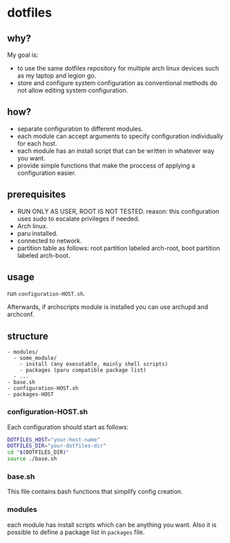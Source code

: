 # dotfiles

## why?

My goal is:

- to use the same dotfiles repository for multiple arch linux devices such as my laptop and legion go.
- store and configure system configuration as conventional methods do not allow editing system configuration.

## how?

- separate configuration to different modules.
- each module can accept arguments to specify configuration individually for each host.
- each module has an install script that can be written in whatever way you want.
- provide simple functions that make the proccess of applying a configuration easier.

## prerequisites

- RUN ONLY AS USER, ROOT IS NOT TESTED. reason: this configuration uses sudo to escalate privileges if needed.
- Arch linux.
- paru installed.
- connected to network.
- partition table as follows: root partition labeled arch-root, boot partition labeled arch-boot.

## usage

run `configuration-HOST.sh`.

Afterwards, if archscripts module is installed you can use archupd and archconf.

## structure

```
- modules/
  - some_module/
    - install (any executable, mainly shell scripts)
    - packages (paru compatible package list)
  - ...
- base.sh
- configuration-HOST.sh
- packages-HOST
```

### configuration-HOST.sh

Each configuration should start as follows:

```sh
DOTFILES_HOST="your-host-name"
DOTFILES_DIR="your-dotfiles-dir"
cd "$(DOTFILES_DIR)"
source ./base.sh
```

### base.sh

This file contains bash functions that simplify config creation.

### modules

each module has install scripts which can be anything you want. Also it is possible to define a package list in `packages` file.
